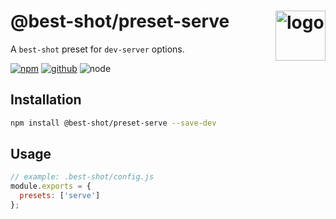 # @best-shot/preset-serve <img src="https://cdn.jsdelivr.net/gh/best-shot/best-shot/packages/core/logo.svg" alt="logo" height="80" align="right">

A `best-shot` preset for `dev-server` options.

[![npm][npm-badge]][npm-url]
[![github][github-badge]][github-url]
![node][node-badge]

[npm-url]: https://www.npmjs.com/package/@best-shot/preset-serve
[npm-badge]: https://img.shields.io/npm/v/@best-shot/preset-serve.svg?style=flat-square&logo=npm
[github-url]: https://github.com/best-shot/best-shot/tree/master/packages/preset-serve
[github-badge]: https://img.shields.io/npm/l/@best-shot/preset-serve.svg?style=flat-square&colorB=blue&logo=github
[node-badge]: https://img.shields.io/node/v/@best-shot/preset-serve.svg?style=flat-square&colorB=green&logo=node.js

## Installation

```bash
npm install @best-shot/preset-serve --save-dev
```

## Usage

```js
// example: .best-shot/config.js
module.exports = {
  presets: ['serve']
};
```
